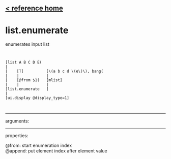 [< reference home](ceammc_lib.html)
---

# list.enumerate


enumerates input list

```


[list A B C D E(
|
|    [T]          [\(a b c d \(e\)\), bang(
|    |            |
|    [@from $1(   [mlist]
|    |            |
[list.enumerate   ]
|
[ui.display @display_type=1]

            
```

---
arguments:


---
properties:

@from: start enumeration index<br>
@append: put element index after element value<br>

